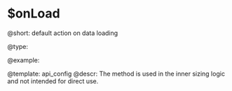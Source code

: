 $onLoad
=============

@short:
	default action on data loading

@type:

@example:

@template:	api_config
@descr:
The method is used in the inner sizing logic and not intended for direct use.

